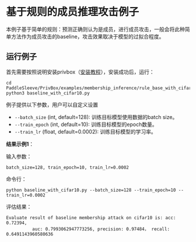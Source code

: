 # 基于规则的成员推理攻击例子

本例子基于简单的规则：预测正确则认为是成员，进行成员攻击，一般会将此种简单方法作为成员攻击的baseline，攻击效果取决于模型的过拟合程度。


## 运行例子

首先需要按照说明安装privbox（[安装教程](../../../README_cn.md###安装)），安装成功后，运行：
```shell
cd PaddleSleeve/PrivBox/examples/membership_inference/rule_base_with_cifar10
python3 baseline_with_cifar10.py

```

例子提供以下参数，用户可以自定义设置

- `--batch_size` (int, default=128): 训练目标模型使用数据的batch size。
- `--train_epoch` (int, default=10): 训练目标模型的epoch数量。
- `--train_lr` (float, default=0.0002): 训练目标模型的学习率。

**结果示例1**：

输入参数：
```shell
batch_size=128, train_epoch=10, train_lr=0.0002
```

命令行：
```shell
python baseline_with_cifar10.py --batch_size=128 --train_epoch=10 --train_lr=0.0002
```

评估结果：
```shell
Evaluate result of baseline membership attack on cifar10 is: acc: 0.72394,
          auc: 0.7993062947773256, precision: 0.97484， recall: 0.6491143960580636
```
